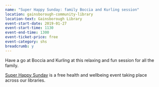 ```yaml
---
name: "Super Happy Sunday: family Boccia and Kurling session"
location: gainsborough-community-library
location-text: Gainsborough Library
event-start-date: 2019-01-27
event-start-time: 1130
event-end-time: 1300
event-ticket-price: free
event-category: shs
breadcrumb: y
---
```


Have a go at Boccia and Kurling at this relaxing and fun session for all the family.

[Super Happy Sunday](/news/super-happy-sunday/) is a free health and wellbeing event taking place across our libraries.
